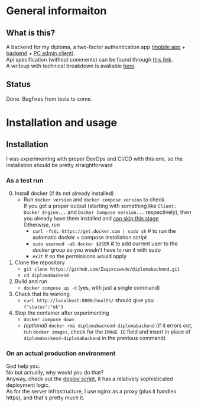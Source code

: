 # General informaiton
## What is this?
A backend for my diploma, a two-factor authentication app ([mobile app](https://github.com/Zaqzxcswsde/diplomamobile) + [backend](https://github.com/Zaqzxcswsde/diplomabackend) + [PC admin client](https://github.com/Zaqzxcswsde/diplomaadminpanel)).\
Api specification (without comments) can be found through [this link](https://b5mfc0szys.apidog.io).\
A writeup with technical breakdown is avaliable [here](docs/writeup.pdf).
## Status
Done. Bugfixes from tests to come.

# Installation and usage
## Installation
I was experimenting with proper DevOps and CI/CD with this one, so the installation should be pretty straightforward
### As a test run
0. Install docker (if its not already installed)
   - Run `docker version` and `docker compose version` to check.\
If you get a proper output (starting with something like `Client: Docker Engine...` and `Docker Compose version...` respectively), then you already have them installed and <ins>can skip this stage</ins>\
Otherwise, run
     - `curl -fsSL https://get.docker.com | sudo sh` # to run the automatic docker + compose installation script
     - `sudo usermod -aG docker $USER` # to add current user to the *docker* group so you wouln't have to run it with sudo
     - `exit` # so the permissions would apply
1. Clone the repository
   - `git clone https://github.com/Zaqzxcswsde/diplomabackend.git`
   - `cd diplomabackend`
2. Build and run
   - `docker compose up -d` (yes, with just a single command)
3. Check that its working
   - `curl http://localhost:8000/health/` should give you `{"status":"ok"}`
4. Stop the container after experimenting
   - `docker compose down`
   - *(optional)* `docker rmi diplomabackend-diplomabackend` (if it errors out, run `docker images`, check for the `IMAGE ID` field and insert in place of `diplomabackend-diplomabackend` in the previous command)
### On an actual production environment
God help you.\
No but actually, why would you do that?\
Anyway, check out the [deploy script](.github/workflows/deploy.yml), it has a relatively sophisticated deployment logic.\
As for the server infrastructure, I use nginx as a proxy (plus it handles https), and that's pretty much it.